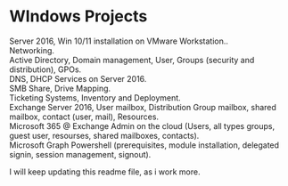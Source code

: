 # WIndows Projects<br>
Server 2016, Win 10/11 installation on VMware Workstation..<br>
Networking.<br>
Active Directory, Domain management, User, Groups (security and distribution), GPOs.<br>
DNS, DHCP Services on Server 2016.<br>
SMB Share, Drive Mapping.<br>
Ticketing Systems, Inventory and Deployment.<br>
Exchange Server 2016, User mailbox, Distribution Group mailbox, shared mailbox, contact (user, mail), Resources.<br>
Microsoft 365 @ Exchange Admin on the cloud (Users, all types groups, guest user, resourses, shared mailboxes, contacts).<br>
Microsoft Graph Powershell (prerequisites, module installation, delegated signin, session management, signout).<br>

I will keep updating this readme file, as i work more.<br>
